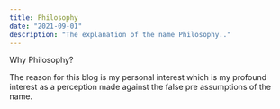 ```yaml
---
title: Philosophy
date: "2021-09-01"
description: "The explanation of the name Philosophy.."
---
```


Why Philosophy?

The reason for this blog is my personal interest which is my profound interest as a perception made against the false pre assumptions of the name.
